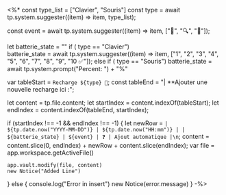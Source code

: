 
<%*
const type_list = ["Clavier", "Souris"]
const type = await tp.system.suggester((item) => item, type_list);

const event = await tp.system.suggester((item) => item, ["🔌", "🔍", "🛑"]);

let batterie_state = ""
if ( type == "Clavier")  
	batterie_state = await tp.system.suggester((item) => item, ["1", "2", "3", "4", "5", "6", "7", "8", "9", "10  ✅"]);
else if ( type == "Souris") 
	batterie_state = await tp.system.prompt("Percent: ") + "%"


var tableStart = `Recharge ${type} 🔌`;
const tableEnd = "| **Ajouter une nouvelle recharge ici :";

let content = tp.file.content;
let startIndex = content.indexOf(tableStart);
let endIndex = content.indexOf(tableEnd, startIndex);

if (startIndex !== -1 && endIndex !== -1) {
	let newRow = `| ${tp.date.now("YYYY-MM-DD")} | ${tp.date.now("HH:mm")} | | ${batterie_state} | ${event} | ❓ | Ajout automatique |\n`;
	content = content.slice(0, endIndex) + newRow + content.slice(endIndex);
	var file = app.workspace.getActiveFile()

	app.vault.modify(file, content)
	new Notice("Added Line")
} else {
		console.log("Error in insert")
		new Notice(error.message)
}
-%>